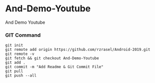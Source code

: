 # And-Demo-Youtube
And Demo Youtube

### GIT Command
```git_command
git init
git remote add origin https://github.com/rzrasel/Android-2019.git
git remote -v
git fetch && git checkout And-Demo-Youtube
git add .
git commit -m "Add Readme & Git Commit File"
git pull
git push --all
```